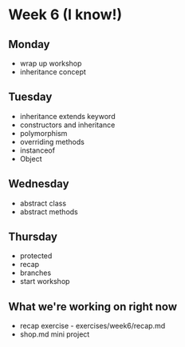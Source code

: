 # Week 6 (I know!)

## Monday
- wrap up workshop
- inheritance concept

## Tuesday
- inheritance extends keyword
- constructors and inheritance
- polymorphism
- overriding methods
- instanceof
- Object

## Wednesday 
- abstract class
- abstract methods 

## Thursday
- protected
- recap
- branches
- start workshop

## What we're working on right now
- recap exercise - exercises/week6/recap.md
- shop.md mini project